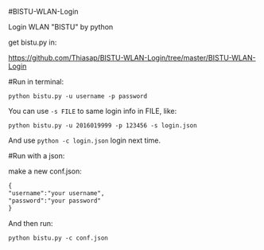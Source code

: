 #BISTU-WLAN-Login

Login WLAN "BISTU" by python

get bistu.py in:

https://github.com/Thiasap/BISTU-WLAN-Login/tree/master/BISTU-WLAN-Login

#Run in terminal: 

` python bistu.py -u username -p password `

You can use ` -s FILE ` to same login info in FILE, like:

` python bistu.py -u 2016019999 -p 123456 -s login.json `

And use ` python -c login.json ` login next time. 

#Run with a json:

make a new conf.json:

```xml
{
"username":"your username",
"password":"your password"
}
```

And then run: 

` python bistu.py -c conf.json `
